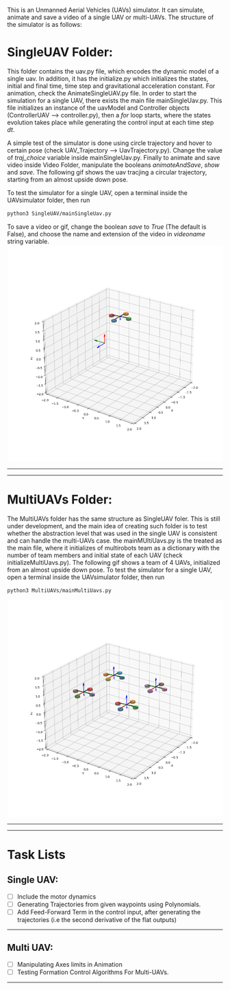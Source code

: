 This is an Unmanned Aerial Vehicles (UAVs) simulator. It can simulate, animate and save a video of a single UAV or multi-UAVs. The structure of the simulator is as follows:

# SingleUAV Folder:
This folder contains the uav.py file, which encodes the dynamic model of a single uav. In addition, it has the initialize.py which initializes the states, initial and final time, time step and gravitational acceleration constant. For animation, check the AnimateSingleUAV.py file. In order to start the simulation for a single UAV, there exists the main file mainSingleUav.py. This file initializes an instance of the uavModel and Controller objects (ControllerUAV --> controller.py), then a _for_ loop starts, where the states evolution takes place while generating the control input at each time step _dt_. 
 
A simple test of the simulator is done using circle trajectory and hover to certain pose (check UAV_Trajectory --> UavTrajectory.py). Change the value of *traj_choice* variable inside mainSingleUav.py. Finally to animate and save video inside Video Folder, manipulate the booleans _animateAndSave_, _show_ and _save_. 
The following gif shows the uav tracjing a circular trajectory, starting from an almost upside down pose. 

To test the simulator for a single UAV, open a terminal inside the UAVsimulator folder, then run
 ```bash
python3 SingleUAV/mainSingleUav.py 
```
To save a video or gif, change the boolean _save_ to *True* (The default is False), and choose the name and extension of the video in *videoname* string variable.
![Markdown Logo](Videos/CircularTraj.gif)
___
___
# MultiUAVs Folder:
The MultiUAVs folder has the same structure as SingleUAV foler. This is still under development, and the main idea of creating such folder is to test whether the abstraction level that was used in the single UAV is consistent and can handle the multi-UAVs case. the mainMUltiUavs.py is the treated as the main file, where it initializes of multirobots team as a dictionary with the number of team members and initial state of each UAV (check initializeMultiUavs.py). The following gif shows a team of 4 UAVs, initialized from an almost upside down pose. 
To test the simulator for a single UAV, open a terminal inside the UAVsimulator folder, then run
 ```bash
python3 MultiUAVs/mainMultiUavs.py
```
![Markdown Logo](Videos/UpsideDownTeam.gif)
___
___
# Task Lists
## Single UAV:
* [ ] Include the motor dynamics
* [ ] Generating Trajectories from given waypoints using Polynomials.
* [ ] Add Feed-Forward Term in the control input, after generating the trajectories (i.e the second derivative of the flat outputs)
___
## Multi UAV:
* [ ] Manipulating Axes limits in Animation
* [ ] Testing Formation Control Algorithms For Multi-UAVs.
___
